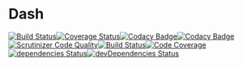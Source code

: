 # Dash

[![Build Status](https://travis-ci.org/ArnaudFlaesch/Dash.svg?branch=master)](https://travis-ci.org/ArnaudFlaesch/Dash)[![Coverage Status](https://coveralls.io/repos/github/ArnaudFlaesch/Dash/badge.svg?branch=master)](https://coveralls.io/github/ArnaudFlaesch/Dash?branch=master)[![Codacy Badge](https://api.codacy.com/project/badge/Grade/11fd289d78594b809ef1aaa1328c31c7)](https://www.codacy.com/app/arnaudflaesch/Dash?utm_source=github.com&amp;utm_medium=referral&amp;utm_content=ArnaudFlaesch/Dash&amp;utm_campaign=Badge_Grade)[![Codacy Badge](https://api.codacy.com/project/badge/Coverage/11fd289d78594b809ef1aaa1328c31c7)](https://www.codacy.com/app/arnaudflaesch/Dash?utm_source=github.com&amp;utm_medium=referral&amp;utm_content=ArnaudFlaesch/Dash&amp;utm_campaign=Badge_Coverage)
[![Scrutinizer Code Quality](https://scrutinizer-ci.com/g/ArnaudFlaesch/Dash/badges/quality-score.png?b=master)](https://scrutinizer-ci.com/g/ArnaudFlaesch/Dash/?branch=master)[![Build Status](https://scrutinizer-ci.com/g/ArnaudFlaesch/Dash/badges/build.png?b=master)](https://scrutinizer-ci.com/g/ArnaudFlaesch/Dash/build-status/master)[![Code Coverage](https://scrutinizer-ci.com/g/ArnaudFlaesch/Dash/badges/coverage.png?b=master)](https://scrutinizer-ci.com/g/ArnaudFlaesch/Dash/?branch=master)
[![dependencies Status](https://david-dm.org/ArnaudFlaesch/Dash/status.svg)](https://david-dm.org/ArnaudFlaesch/Dash)[![devDependencies Status](https://david-dm.org/ArnaudFlaesch/Dash/dev-status.svg)](https://david-dm.org/ArnaudFlaesch/Dash?type=dev)